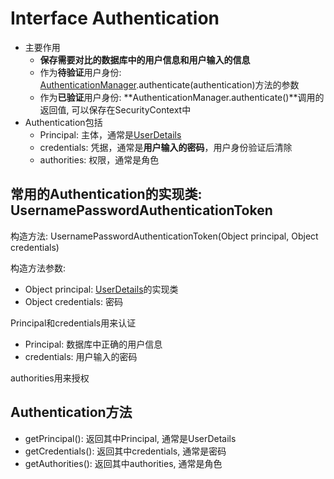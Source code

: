 # Interface Authentication

- 主要作用
  - **保存需要对比的数据库中的用户信息和用户输入的信息**
  - 作为**待验证**用户身份: [AuthenticationManager](springsecurity-authenticationmanager-interface.md).authenticate(authentication)方法的参数
  - 作为**已验证**用户身份: **AuthenticationManager.authenticate()**调用的返回值, 可以保存在SecurityContext中
- Authentication包括
  - Principal: 主体，通常是[UserDetails](springsecurity-userdetails.md)
  - credentials: 凭据，通常是**用户输入的密码**，用户身份验证后清除
  - authorities: 权限，通常是角色


## 常用的Authentication的实现类: UsernamePasswordAuthenticationToken

构造方法: UsernamePasswordAuthenticationToken(Object principal, Object credentials)

构造方法参数:

- Object principal: [UserDetails](springsecurity-userdetails.md)的实现类
- Object credentials: 密码

Principal和credentials用来认证

- Principal: 数据库中正确的用户信息
- credentials: 用户输入的密码

authorities用来授权

## Authentication方法

- getPrincipal(): 返回其中Principal, 通常是UserDetails
- getCredentials(): 返回其中credentials, 通常是密码
- getAuthorities(): 返回其中authorities, 通常是角色
